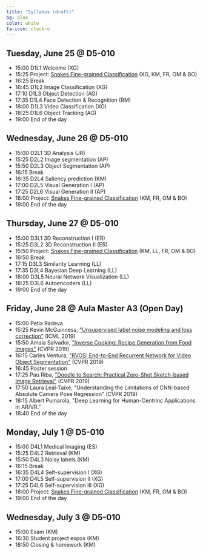 ```yaml
---
title: "Syllabus (draft)"
bg: blue
color: white
fa-icon: clock-o
---
```


[snakes]: https://www.aicrowd.com/challenges/snake-species-identification-challenge

## Tuesday, June 25 @ D5-010

- 15:00 D1L1 Welcome (XG) 
- 15:25 Project: [Snakes Fine-grained Classification][snakes] (XG, KM, FR, OM & BO) 
- 16:25 Break
- 16:45 D1L2 Image Classification (XG)
- 17:10 D1L3 Object Detection (AG) 
- 17:35 D1L4 Face Detection & Recognition (RM) 
- 18:00 D1L3 Video Classification (XG)
- 18:25 D1L6 Object Tracking (AG)
- 19:00 End of the day

## Wednesday, June 26 @ D5-010

- 15:00 D2L1 3D Analysis (JR) 
- 15:25 D2L2 Image segmentation (AP)  
- 15:50 D2L3 Object Segmentation (AP)
- 16:15 Break
- 16:35 D2L4 Saliency prediction (KM)
- 17:00 D2L5 Visual Generation I (AP)
- 17:25 D2L6 Visual Generation II (AP)
- 18:00 Project: [Snakes Fine-grained Classification][snakes] (KM, FR, OM & BO) 
- 19:00 End of the day

## Thursday, June 27 @ D5-010

- 15:00 D3L1 3D Reconstruction I (ER) 
- 15:25 D3L2 3D Reconstruction II (ER) 
- 15:50 Project: [Snakes Fine-grained Classification][snakes] (KM, LL, FR, OM & BO) 
- 16:50 Break
- 17:15 D3L3 Similarity Learning (LL) 
- 17:35 D3L4 Bayesian Deep Learning (LL)
- 18:00 D3L5 Neural Network Visualization (LL) 
- 18:25 D3L6 Autoencoders (LL)
- 19:00 End of the day

## Friday, June 28 @ Aula Master A3 (Open Day)

- 15:00 Petia Radeva
- 15:25 Kevin McGuinness, ["Unsupervised label noise modeling and loss correction"](https://arxiv.org/abs/1904.11238) (ICML 2019)
- 15:50 Amaia Salvador, ["Inverse Cooking: Recipe Generation from Food Images"](https://arxiv.org/abs/1812.06164) (CVPR 2019)
- 16:15 Carles Ventura, ["RVOS: End-to-End Recurrent Network for Video Object Segmentation"](https://imatge-upc.github.io/rvos/) (CVPR 2019)
- 16:45 Poster session
- 17:25 Pau Riba, ["Doodle to Search: Practical Zero-Shot Sketch-based Image Retrieval"](https://sounakdey.github.io/doodle2search.github.io/) (CVPR 2019)
- 17:50 Laura Leal-Taixé, "Understanding the Limitations of CNN-based Absolute Camera Pose Regression" (CVPR 2019)
- 18:15 Albert Pumarola, "Deep Learning for Human-Centrinc Applications in AR/VR."
- 18:40 End of the day

## Monday, July 1 @ D5-010

- 15:00 D4L1 Medical Imaging (ES)
- 15:25 D4L2 Retrieval (KM)
- 15:50 D4L3 Noisy labels (KM)
- 16:15 Break
- 16:35 D4L4 Self-supervision I (XG)
- 17:00 D4L5 Self-supervision II (XG)
- 17:25 D4L6 Self-supervision III (XG)
- 18:00 Project: [Snakes Fine-grained Classification][snakes] (KM, FR, OM & BO) 
- 19:00 End of the day

## Wednesday, July 3 @ D5-010

- 15:00 Exam (KM)
- 16:30 Student project expos (KM)
- 18:50 Closing & homework (KM)
